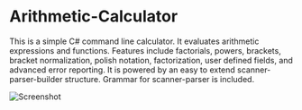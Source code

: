 Arithmetic-Calculator
=====================

This is a simple C# command line calculator. It evaluates arithmetic expressions and functions. Features include factorials, powers, brackets, bracket normalization, polish notation, factorization, user defined fields, and advanced error reporting.
It is powered by an easy to extend scanner-parser-builder structure. Grammar for scanner-parser is included.


![Screenshot](http://i.imgur.com/jUTlRjx.png)
